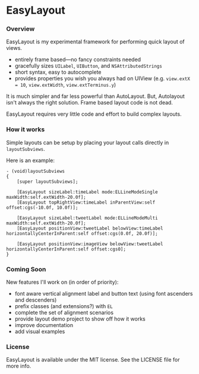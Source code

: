 # EasyLayout

### Overview

EasyLayout is my experimental framework for performing quick layout of views.  

- entirely frame based—no fancy constraints needed
- gracefully sizes `UILabel`, `UIButton`, and `NSAttributedStrings`
- short syntax, easy to autocomplete
- provides properties you wish you always had on UIView (e.g. `view.extX = 10`, `view.extWidth`, `view.extTerminus.y`)

 
It is much simpler and far less powerful than AutoLayout. But, Autolayout isn't always the right solution.  Frame based layout code is not dead.

EasyLayout requires very little code and effort to build complex layouts.  

### How it works

Simple layouts can be setup by placing your layout calls directly in `layoutSubviews`.

Here is an example:

	- (void)layoutSubviews
	{
	    [super layoutSubviews];
    
	    [EasyLayout sizeLabel:timeLabel mode:ELLineModeSingle maxWidth:self.extWidth-20.0f];
	    [EasyLayout topRightView:timeLabel inParentView:self offset:cgs(-10.0f, 10.0f)];
    
	    [EasyLayout sizeLabel:tweetLabel mode:ELLineModeMulti maxWidth:self.extWidth-20.0f];
	    [EasyLayout positionView:tweetLabel belowView:timeLabel horizontallyCenterInParent:self offset:cgs(0.0f, 20.0f)];
    
	    [EasyLayout positionView:imageView belowView:tweetLabel horizontallyCenterInParent:self offset:cgs0];
	}


### Coming Soon

New features I'll work on (in order of priority):

- font aware vertical alignment label and button text (using font ascenders and descenders)
- prefix classes (and extensions?) with `EL`
- complete the set of alignment scenarios 
- provide layout demo project to show off how it works
- improve documentation
- add visual examples


### License

EasyLayout is available under the MIT license. See the LICENSE file for more info.
